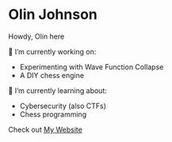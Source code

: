 # Olin Johnson

<!--
**olinjohnson/olinjohnson** is a ✨ _special_ ✨ repository because its `README.md` (this file) appears on your GitHub profile.

Here are some ideas to get you started:

- 👯 I’m looking to collaborate on ...
- 🤔 I’m looking for help with ...
- 💬 Ask me about ...
- 📫 How to reach me: ...
- ⚡ Fun fact: ...
-->
Howdy, Olin here

🔭 I’m currently working on:
<ul>
  <li>Experimenting with Wave Function Collapse</li>
  <li>A DIY chess engine</li>
</ul>

🌱 I’m currently learning about:
<ul>
  <li>Cybersecurity (also CTFs)</li>
  <li>Chess programming</li>
</ul>

Check out [My Website](https://olinjohnson.github.io/)
